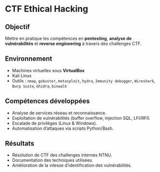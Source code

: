 # CTF Ethical Hacking

## Objectif
Mettre en pratique les compétences en **pentesting**, **analyse de vulnérabilités** et **reverse engineering** à travers des challenges CTF.

## Environnement
- Machines virtuelles sous **VirtualBox**
- Kali Linux 
- Outils : `nmap`, `gobuster`, `metasploit`, `hydra`, `Immunity debugger`, `Wireshark`, `Burp Suite`, `Ghidra`, `binwalk`

## Compétences développées
- Analyse de services réseau et reconnaissance.
- Exploitation de vulnérabilités (buffer overflow, injection SQL, LFI/RFI).
- Escalade de privilèges (Linux & Windows).
- Automatisation d’attaques via scripts Python/Bash.

## Résultats
- Résolution de CTF des challenges internes NTNU.
- Documentation des techniques utilisées.
- Amélioration de la vitesse d’identification des vulnérabilités.
